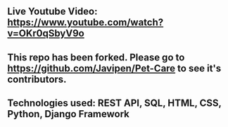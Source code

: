 ## Live Youtube Video: https://www.youtube.com/watch?v=OKr0qSbyV9o
## This repo has been forked. Please go to https://github.com/Javipen/Pet-Care to see it's contributors. 
## Technologies used: REST API, SQL, HTML, CSS, Python, Django Framework
